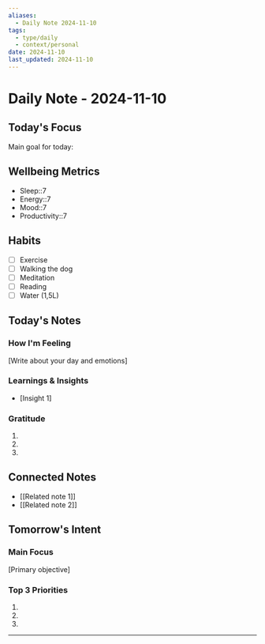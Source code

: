 ```yaml
---
aliases: 
  - Daily Note 2024-11-10
tags: 
  - type/daily
  - context/personal
date: 2024-11-10
last_updated: 2024-11-10
---
```

# Daily Note - 2024-11-10

## Today's Focus
Main goal for today:

## Wellbeing Metrics
- Sleep::7
- Energy::7
- Mood::7
- Productivity::7

## Habits
- [ ] Exercise
- [ ] Walking the dog
- [ ] Meditation
- [ ] Reading
- [ ] Water (1,5L)

## Today's Notes
### How I'm Feeling
[Write about your day and emotions]

### Learnings & Insights
- [Insight 1]

### Gratitude
1. 
2. 
3. 

## Connected Notes
- [[Related note 1]]
- [[Related note 2]]

## Tomorrow's Intent
### Main Focus
[Primary objective]

### Top 3 Priorities
1. 
2. 
3. 

---